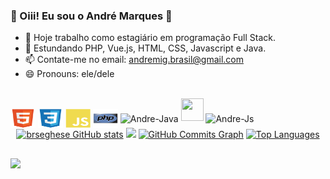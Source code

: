 ### 🦅 Oiii! Eu sou o André Marques 👋

- 🔭 Hoje trabalho como estagiário em programação Full Stack.
- 🌱 Estundando PHP, Vue.js, HTML, CSS, Javascript e Java.
- 📫 Contate-me no email: andremig.brasil@gmail.com
- 😄 Pronouns: ele/dele

<div style="display: inline_block"><br>
  <img align="center" alt="Andre-HTML" height="30" width="40" src="https://raw.githubusercontent.com/devicons/devicon/master/icons/html5/html5-original.svg">
  <img align="center" alt="Andre-CSS" height="30" width="40" src="https://raw.githubusercontent.com/devicons/devicon/master/icons/css3/css3-original.svg">
  <img align="center" alt="Andre-Js" height="30" width="40" src="https://raw.githubusercontent.com/devicons/devicon/master/icons/javascript/javascript-plain.svg">
  <img align="center" alt="Andre-Python" height="30" width="40" src="https://github.com/devicons/devicon/blob/master/icons/php/php-original.svg">
  <img align="center" alt="Andre-Java" height="30" width="40" src="https://cdn.jsdelivr.net/gh/devicons/devicon/icons/java/java-original.svg">
  <img src="https://cdn.jsdelivr.net/gh/devicons/devicon/icons/git/git-original.svg" height="36" width="36"/>
  <img align="center" alt="Andre-Js" height="30" width="40" src="https://github.com/Andre-Marques-Dev/devicon/blob/master/icons/vuejs/vuejs-original-wordmark.svg">
</div>

<div align="center">
  <a href="https://github.com/Andre-Marques-Dev">
  <img src="https://github-readme-stats.vercel.app/api?username=Andre-Marques-Dev&show_icons=true&hide=&count_private=true&title_color=3382ed&text_color=ffffff&icon_color=3382ed&bg_color=171717&hide_border=true&show_icons=true" alt="brseghese GitHub stats"/></a>
  <a href="http://www.github.com/Andre-Marques-Dev"><img src="https://github-readme-streak-stats.herokuapp.com/?user=Andre-Marques-Dev&stroke=ffffff&background=171717&ring=3382ed&fire=3382ed&currStreakNum=ffffff&currStreakLabel=3382ed&sideNums=ffffff&sideLabels=ffffff&dates=ffffff&hide_border=true" /></a>
    <a href="http://www.github.com/Andre-Marques-Dev"><img src="https://activity-graph.herokuapp.com/graph?username=Andre-Marques-Dev&bg_color=171717&color=ffffff&line=3382ed&point=ffffff&area_color=171717&area=true&hide_border=true&custom_title=GitHub%20Commits%20Graph" alt="GitHub Commits Graph" /></a>
    <a href="https://github.com/Andre-Marques-Dev" align="left"><img src="https://github-readme-stats.vercel.app/api/top-langs/?username=Andre-Marques-Dev&layout=compact&title_color=3382ed&text_color=ffffff&icon_color=3382ed&bg_color=171717&hide_border=true&locale=en&custom_title=Top%20%Languages" alt="Top Languages" /></a>
</div>
  
  
  
  ##
  
  <div>
  <a href="https://www.linkedin.com/in/andr%C3%A9-marques-65aa1a108/" target="_blank"><img src="https://img.shields.io/badge/-LinkedIn-%230077B5?style=for-the-badge&logo=linkedin&logoColor=white" target="_blank"></a> 
  </div>
  
